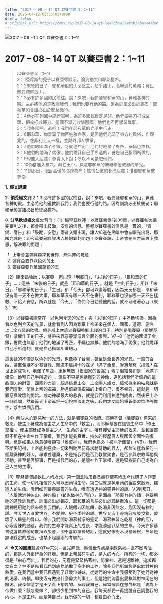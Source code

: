 ```yaml
---
title: "2017 – 08 – 14 QT 以賽亞書 2：1~11"
date: 2025-04-12T03:36:03+0800
draft: false
# original_url: https://cmtc.tw/2017-08-14-qt-%e4%bb%a5%e8%b3%bd%e4%ba%9e%e6%9b%b8-2%ef%bc%9a111
---
```


![2017 – 08 – 14 QT 以賽亞書 2：1\~11](/images/qt.jpg   "2017 – 08 – 14 QT 以賽亞書 2：1\~11")

# 2017 – 08 – 14 QT 以賽亞書 2：1\~11

> 以賽亞書 2：1\~11  
> 2：1亞摩斯的兒子以賽亞得默示，論到猶大和耶路撒冷。  
> 2：2末後的日子，耶和華殿的山必堅立，超乎諸山，高舉過於萬嶺；萬民都要流歸這山。  
> 2：3必有許多國的民前往，說：來吧，我們登耶和華的山，奔雅各神的殿。主必將他的道教訓我們；我們也要行他的路。因為訓誨必出於錫安；耶和華的言語必出於耶路撒冷。  
> 2：4他必在列國中施行審判，為許多國民斷定是非。他們要將刀打成犁頭，把槍打成鐮刀。這國不舉刀攻擊那國；他們也不再學習戰事。  
> 2：5雅各家啊，來吧！我們在耶和華的光明中行走。  
> 2：6耶和華，你離棄了你百姓雅各家，是因他們充滿了東方的風俗，作觀兆的，像非利士人一樣，並與外邦人擊掌。  
> 2：7他們的國滿了金銀，財寶也無窮；他們的地滿了馬匹，車輛也無數。  
> 2：8他們的地滿了偶像；他們跪拜自己手所造的，就是自己指頭所做的。  
> 2：9卑賤人屈膝；尊貴人下跪；所以不可饒恕他們。  
> 2：10你當進入巖穴，藏在土中，躲避耶和華的驚嚇和他威嚴的榮光。  
> 2：11到那日，眼目高傲的必降為卑；性情狂傲的都必屈膝；惟獨耶和華被尊崇。

**1.** **經文誦讀**

**2.** **領受經文**賽 2：3 必有許多國的民前往，說：來吧，我們登耶和華的山，奔雅各神的殿。主必將他的道教訓我們；我們也要行他的路。因為訓誨必出於錫安；耶和華的言語必出於耶路撒冷。

**3. 分享默想經文**經文背景：（1）楊寧亞牧師：以賽亞書從1到39章，以賽亞每次講完審判之後，都會帶出鼓勵、安慰的信息。整卷以賽亞書的信息是一貫的，「責備、警告」和「鼓勵、安慰」兩者交錯出現，讓人知道在黑暗中會有曙光出現，那曙光就是：耶和華要親自解決人類的罪的問題！以賽亞說，上帝會在三方面帶下救恩，解決罪的問題：  
1. 上帝會差彌賽亞來到世界，解決罪的問題  
2. 彌賽亞要作以色列的王  
3. 彌賽亞要作萬國萬民的王

（2）康來昌牧師：以賽亞一再出現「到那日」、「末後的日子」、「耶和華的日子」…；這些「末後的日子」就是「耶和華的日子」，就是「主的日子」，所以「末日」、「耶和華的日子」、「主日」和「今天」都可以畫等號，因為天天都是，耶和華沒有哪一天不在做大事，耶和華沒有哪一天不在審判，耶和華也沒有哪一天不在拯救、不給人安息，所以就是「今天」，「你們今日若聽他的話，就不可硬著心。」（來3：15）

（3）以賽亞書經常在「以色列今天的光景」與「末後的日子」中不斷切換。因為看以色列今天的光景，就會看到人因為離棄上帝帶來在個人、國家、道德、靈性上…全方面的敗壞。但是當上帝讓以賽亞看到末後的日子，特別是彌賽亞（耶穌基督）掌權作王的日子，將帶來罪惡蒙潔淨與全面的復興。V7\~8「他們的國滿了金銀，財寶也無窮；他們的地滿了馬匹，車輛也無數。他們的地滿了偶像；他們跪拜自己手所造的，就是自己指頭所做的。」

這裏講的不僅是以色列的光景，也像極了台灣，甚至是全世界的光景。一般的百姓，甚至包括不少基督徒，難道不是拼命的在求「滿了金銀、財寶無窮（指個人在世上的成功）、地滿了馬匹、車輛無數（指國家的富強）」嗎？但結果卻是「地滿了偶像，跪拜自己手所造的」。偶像不只是包括雕刻的神像，更包括我們所倚靠的這些個人的財富、國家的力量，超過倚靠上帝。上帝賜人成功，經常帶來的結果就是我們喜愛、倚靠上帝的祝福，勝過倚靠賜祝福的上帝自己，很不幸的，這就是一切罪惡與敗壞的開始。成功神學最大的悲哀，就是我們利用神達到成功，然後把上帝一腳踢開，然後等到上帝再把一切祝福取走之後，我們才又開始重新學習悔改倚靠主，求主憐憫我們。

（4）解決人心罪惡唯一的方法，就是彌賽亞的救贖。耶穌基督（彌賽亞）帶來的救恩，使主耶穌成為信主之人生命中的「救主」，而耶穌基督在信徒生命中「作王掌權」，使主耶穌成為信主之人「生命的主宰」。唯有接受主耶穌的救恩，並且讓耶穌不斷在生命中作王掌權，我們才能夠真實、持久的經歷個人與國家全面性的復興。但是如果人執意硬著頸項「離棄神」，我們也終必「被神所離棄」（V6）。我們不斷要記得，上帝能夠拯救一切來到祂面前尋求祂幫助的罪人，卻無法拯救任何一個離棄神的好人。尋求或離棄，不是指我們是否到教堂聚會，是否參與宗教事務與活動，甚至是否服事，而是指我們的心，是讓神作王掌權，還是堅持要自己成為自己人生的主宰。

（5）耶穌基督拯救世人的方式，第一個是祂用自己無罪聖潔的生命代贖了人罪惡的生命，使一切凡相信的人可以因祂得生命。第二個就是神用祂的話語來啟示、建造人的生命。我們如何餵養屬靈的生命，唯有透過神的靈與神的話。V3到那日，「人要湧進神的山、神的殿」（都象徵神的同在），是因為「那裏有神的話：神要用祂的道教訓我們、訓誨必出於錫安、耶和華的言語必出於耶路撒冷」。這一切都是說神是用祂的話來吸引我們的。人饑餓非因無餅、乾渴非因無水，乃因沒有神的話。今天世人貪愛世界，不愛神、更不愛神的話。世界充滿了靈魂的垃圾食物，破壞了人屬靈的胃口。除非我們開始渴慕純淨的靈奶、渴慕練習吃乾糧（神的話），心竅習練的通達，我們的生命才能真正的成長，才能勝過罪惡的生命。今天許多基督徒喜歡熱鬧的敬拜與聚會，卻不喜歡讀神的話，這就好像樹木沒有著根，生命是無法穩定的成長，也禁不起風雨的考驗的。

**4. 今天的回應**最近QT中天父一直光照我，整個世界或是宗教系統一直不斷專注的，都是人外面行為的好壞。但是上帝最在乎的，是人的內心。所有的一切，都必須是「由心而出」。我們的心，究竟是緊緊黏著神，倚靠神，還是遠離神，追求獨立自主？神不是先看我們到底為祂做了多少的工作，除非我們所做的是出於對神的熱愛。在我們當中我已經遇到了好幾位姊妹，從她們的生命中我感受到了她們對神的渴慕、倚頼，即使沒有做出什麼偉大的事工，但是她們流露出愛神與對神同在的饑渴，我深信這才是天父真正想要的。反觀我自己，經常頭腦在想的都是「要為上帝做什麼？該怎麼做？」卻很少想到神的自己。我每天都要一再提醒自己調整我的內心，不是工作，而是神自己。我所做的一切，都要由心而出。